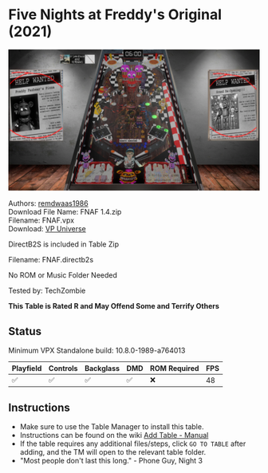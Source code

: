 # Five Nights at Freddy's Original (2021)

![Table Preview](../../images/vpx-fivenightatfreddys.png)

Authors: [remdwaas1986](https://vpuniverse.com/profile/28048-remdwaas1986/)  
Download File Name: FNAF 1.4.zip  
Filename: FNAF.vpx  
Download: [VP Universe](https://vpuniverse.com/files/file/8397-five-nights-at-freddyfnaf)

DirectB2S is included in Table Zip
  
Filename: FNAF.directb2s

No ROM or Music Folder Needed

Tested by: TechZombie

**This Table is Rated R and May Offend Some and Terrify Others**

## Status 

Minimum VPX Standalone build: 10.8.0-1989-a764013

| Playfield | Controls | Backglass | DMD | ROM Required | FPS | 
|-----------|----------|-----------|-----|--------------|-----|
| :white_check_mark: | :white_check_mark: | :white_check_mark: | :white_check_mark: | :x: | 48 |

## Instructions

- Make sure to use the Table Manager to install this table.
- Instructions can be found on the wiki [Add Table - Manual](https://github.com/LegendsUnchained/vpx-standalone-alp4k/wiki/%5B04%5D-%F0%9F%A7%A1-TM-%E2%80%90-Other-Features#add-table---manual)
- If the table requires any additional files/steps, click `GO TO TABLE` after adding, and the TM will open to the relevant table folder.
- "Most people don't last this long." - Phone Guy, Night 3

